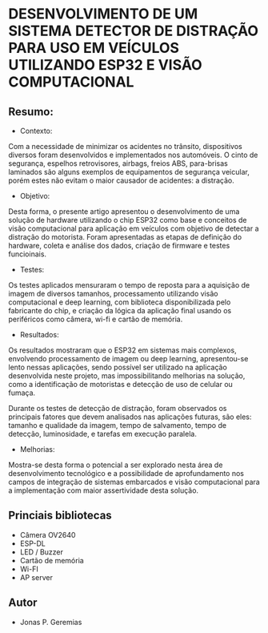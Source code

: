 # DESENVOLVIMENTO DE UM SISTEMA DETECTOR DE DISTRAÇÃO PARA USO EM VEÍCULOS UTILIZANDO ESP32 E VISÃO COMPUTACIONAL

## Resumo: 

* Contexto:

Com a necessidade de minimizar os acidentes no trânsito, dispositivos diversos foram desenvolvidos e implementados nos automóveis. 
O cinto de segurança, espelhos retrovisores, airbags, freios ABS, para-brisas laminados são alguns exemplos de equipamentos de segurança veicular, porém estes não evitam o maior causador de acidentes: a distração. 

* Objetivo:

Desta forma, o presente artigo apresentou o desenvolvimento de uma solução de hardware utilizando o chip ESP32 como base e conceitos de visão computacional para aplicação em veículos com objetivo de detectar a distração do motorista. Foram apresentadas as etapas de definição do hardware, coleta e análise dos dados, criação de firmware e testes funcioinais. 

* Testes:

Os testes aplicados mensuraram o tempo de reposta para a aquisição de imagem de diversos tamanhos, processamento utilizando visão computacional e deep learning, com biblioteca disponibilizada pelo fabricante do chip, e criação da lógica da aplicação final usando os periféricos como câmera, wi-fi e cartão de memória. 

* Resultados:

Os resultados mostraram que o ESP32 em sistemas mais complexos, envolvendo processamento de imagem ou deep learning, apresentou-se lento nessas aplicações, sendo possível ser utilizado na aplicação desenvolvida neste projeto, mas impossibilitando melhorias na solução, como a identificação de motoristas e detecção de uso de celular ou fumaça. 

Durante os testes de detecção de distração, foram observados os principais fatores que devem analisados nas aplicações futuras, são eles: tamanho e qualidade da imagem, tempo de salvamento, tempo de detecção, luminosidade, e tarefas em execução paralela.

* Melhorias:

Mostra-se desta forma o potencial a ser explorado nesta área de desenvolvimento tecnológico e a possibilidade de aprofundamento nos campos de integração de sistemas embarcados e visão computacional para a implementação com maior assertividade desta solução.

## Princiais bibliotecas

* Câmera OV2640
* ESP-DL
* LED / Buzzer
* Cartão de memória
* Wi-FI
* AP server

## Autor

* Jonas P. Geremias